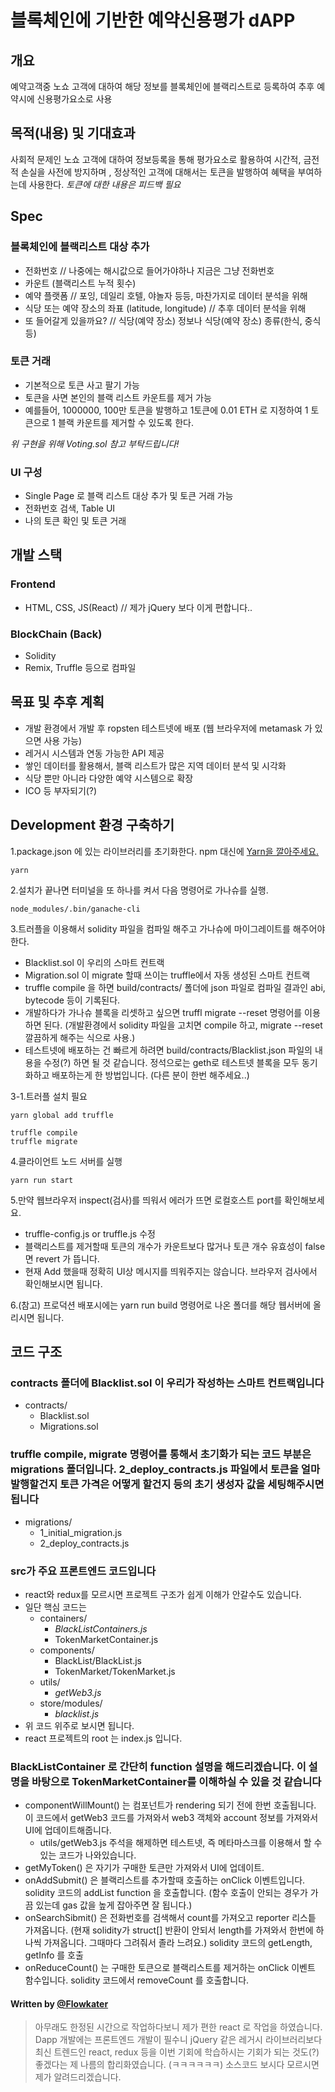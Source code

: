 # 블록체인에 기반한 예약신용평가 dAPP

## 개요

예약고객중 노쇼 고객에 대하여 해당 정보를 블록체인에 블랙리스트로 등록하여 추후 예약시에 신용평가요소로 사용

## 목적(내용) 및 기대효과

사회적 문제인 노쇼 고객에 대하여 정보등록을 통해 평가요소로 활용하여 시간적, 금전적 손실을 사전에 방지하며 , 정상적인 고객에 대해서는 토큰을 발행하여 혜택을 부여하는데 사용한다. *토큰에 대한 내용은 피드백 필요*

## Spec

### 블록체인에 블랙리스트 대상 추가

- 전화번호 // 나중에는 해시값으로 들어가야하나 지금은 그냥 전화번호
- 카운트 (블랙리스트 누적 횟수)
- 예약 플랫폼 // 포잉, 데일리 호텔, 야놀자 등등, 마찬가지로 데이터 분석을 위해
- 식당 또는 예약 장소의 좌표 (latitude, longitude) // 추후 데이터 분석을 위해
- 또 들어갈게 있을까요? // 식당(예약 장소) 정보나 식당(예약 장소) 종류(한식, 중식 등)

### 토큰 거래

- 기본적으로 토큰 사고 팔기 가능
- 토큰을 사면 본인의 블랙 리스트 카운트를 제거 가능
- 예를들어, 1000000, 100만 토큰을 발행하고 1토큰에 0.01 ETH 로 지정하여 1 토큰으로 1 블랙 카운트를 제거할 수 있도록 한다.

*위 구현을 위해 Voting.sol 참고 부탁드립니다!*

### UI 구성

- Single Page 로 블랙 리스트 대상 추가 및 토큰 거래 가능
- 전화번호 검색, Table UI
- 나의 토큰 확인 및 토큰 거래

## 개발 스택

### Frontend

- HTML, CSS, JS(React) // 제가 jQuery 보다 이게 편합니다..

### BlockChain (Back)

- Solidity
- Remix, Truffle 등으로 컴파일

## 목표 및 추후 계획

- 개발 환경에서 개발 후 ropsten 테스트넷에 배포 (웹 브라우저에 metamask 가 있으면 사용 가능)
- 레거시 시스템과 연동 가능한 API 제공
- 쌓인 데이터를 활용해서, 블랙 리스트가 많은 지역 데이터 분석 및 시각화
- 식당 뿐만 아니라 다양한 예약 시스템으로 확장
- ICO 등 부자되기(?)

## Development 환경 구축하기

1.package.json 에 있는 라이브러리를 초기화한다. npm 대신에 [Yarn을 깔아주세요.](https://yarnpkg.com/lang/en/)

```terminal
yarn
```

2.설치가 끝나면 터미널을 또 하나를 켜서 다음 명령어로 가나슈를 실행.

```terminal
node_modules/.bin/ganache-cli
```

3.트러플을 이용해서 solidity 파일을 컴파일 해주고 가나슈에 마이그레이트를 해주어야 한다.

- Blacklist.sol 이 우리의 스마트 컨트랙
- Migration.sol 이 migrate 할때 쓰이는 truffle에서 자동 생성된 스마트 컨트랙
- truffle compile 을 하면 build/contracts/ 폴더에 json 파일로 컴파일 결과인 abi, bytecode 등이 기록된다.
- 개발하다가 가나슈 블록을 리셋하고 싶으면 truffl migrate --reset 명령어를 이용하면 된다. (개발환경에서 solidity 파일을 고치면 compile 하고, migrate --reset 깔끔하게 해주는 식으로 사용.)
- 테스트넷에 배포하는 건 빠르게 하려면 build/contracts/Blacklist.json 파일의 내용을 수정(?) 하면 될 것 같습니다. 정석으로는 geth로 테스트넷 블록을 모두 동기화하고 배포하는게 한 방법입니다. (다른 분이 한번 해주세요..)

3-1.트러플 설치 필요

```terminal
yarn global add truffle
```

```terminal
truffle compile
truffle migrate
```

4.클라이언트 노드 서버를 실행

```terminal
yarn run start
```

5.만약 웹브라우저 inspect(검사)를 띄워서 에러가 뜨면 로컬호스트 port를 확인해보세요.

- truffle-config.js or truffle.js 수정
- 블랙리스트를 제거할때 토큰의 개수가 카운트보다 많거나 토큰 개수 유효성이 false 면 revert 가 뜹니다.
- 현재 Add 했을때 정확히 UI상 메시지를 띄워주지는 않습니다. 브라우저 검사에서 확인해보시면 됩니다.

6.(참고) 프로덕션 배포시에는 yarn run build 명령어로 나온 폴더를 해당 웹서버에 올리시면 됩니다.

## 코드 구조

### contracts 폴더에 Blacklist.sol 이 우리가 작성하는 스마트 컨트랙입니다

- contracts/
  - Blacklist.sol
  - Migrations.sol

### truffle compile, migrate 명령어를 통해서 초기화가 되는 코드 부분은 migrations 폴더입니다. 2_deploy_contracts.js 파일에서 토큰을 얼마 발행할건지 토큰 가격은 어떻게 할건지 등의 초기 생성자 값을 세팅해주시면 됩니다

- migrations/
  - 1_initial_migration.js
  - 2_deploy_contracts.js

### src가 주요 프론트엔드 코드입니다

- react와 redux를 모르시면 프로젝트 구조가 쉽게 이해가 안갈수도 있습니다.
- 일단 핵심 코드는
  - containers/
    - *BlackListContainers.js*
    - TokenMarketContainer.js
  - components/
    - BlackList/BlackList.js
    - TokenMarket/TokenMarket.js
  - utils/
    - *getWeb3.js*
  - store/modules/
    - *blacklist.js*
- 위 코드 위주로 보시면 됩니다.
- react 프로젝트의 root 는 index.js 입니다.

### BlackListContainer 로 간단히 function 설명을 해드리겠습니다. 이 설명을 바탕으로 TokenMarketContainer를 이해하실 수 있을 것 같습니다

- componentWillMount() 는 컴포넌트가 rendering 되기 전에 한번 호출됩니다. 이 코드에서 getWeb3 코드를 가져와서 web3 객체와 account 정보를 가져와서 UI에 업데이트해줍니다.
  - utils/getWeb3.js 주석을 해제하면 테스트넷, 즉 메타마스크를 이용해서 할 수 있는 코드가 나와있습니다.
- getMyToken() 은 자기가 구매한 토큰만 가져와서 UI에 업데이트.
- onAddSubmit() 은 블랙리스트를 추가할때 호출하는 onClick 이벤트입니다. solidity 코드의 addList function 을 호출합니다. (함수 호출이 안되는 경우가 가끔 있는데 gas 값을 높게 잡아주면 잘 됩니다.)
- onSearchSibmit() 은 전화번호를 검색해서 count를 가져오고 reporter 리스틑 가져옵니다. (현재 solidity가 struct[] 반환이 안되서 length를 가져와서 한번에 하나씩 가져옵니다. 그때마다 그려줘서 졸라 느려요.) solidity 코드의 getLength, getInfo 를 호출
- onReduceCount() 는 구매한 토큰으로 블랙리스트를 제거하는 onClick 이벤트 함수입니다. solidity 코드에서 removeCount 를 호출합니다.

#### Written by [@Flowkater](https://github.com/flowkater)

> 아무래도 한정된 시간으로 작업하다보니 제가 편한 react 로 작업을 하였습니다. Dapp 개발에는 프론트엔드 개발이 필수니 jQuery 같은 레거시 라이브러리보다 최신 트렌드인 react, redux 등을 이번 기회에 학습하시는 기회가 되는 것도(?) 좋겠다는 제 나름의 합리화였습니다. (ㅋㅋㅋㅋㅋㅋ) 소스코드 보시다 모르시면 제가 알려드리겠습니다.
